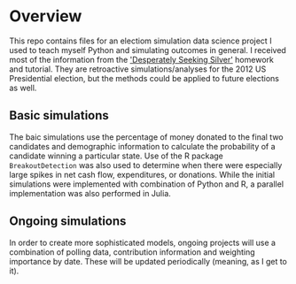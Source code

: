 # Overview
This repo contains files for an electiom simulation data science project I used to teach myself Python and simulating outcomes in general. I received most of the information from the ['Desperately Seeking Silver'](http://nbviewer.ipython.org/github/cs109/content/blob/master/HW2.ipynb) homework and tutorial. They are retroactive simulations/analyses for the 2012 US Presidential election, but the methods could be applied to future elections as well.  

## Basic simulations
The baic simulations  use the percentage of money donated to the final two candidates and demographic information to calculate the probability of a candidate winning a particular state. Use of the R package `BreakoutDetection` was also used to determine when there were especially large spikes in net cash flow, expenditures, or donations. While the initial simulations were implemented with  combination of Python and R, a parallel implementation was also performed in Julia.  

## Ongoing simulations
In order to create more sophisticated models, ongoing projects will use a combination of polling data, contribution information and weighting importance by date. These will be updated periodically (meaning, as I get to it).
